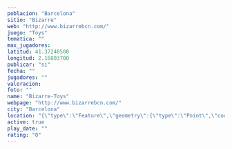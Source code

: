 ```yaml
---
poblacion: "Barcelona"
sitio: "Bizarre"
web: "http://www.bizarrebcn.com/"
juego: "Toys"
tematica: ""
max_jugadores: 
latitud: 41.37240500
longitud: 2.16803700
publicar: "si"
fecha: ""
jugadores: ""
valoracion: 
foto: ""
name: "Bizarre-Toys"
webpage: "http://www.bizarrebcn.com/"
city: "Barcelona"
location: "{\"type\":\"Feature\",\"geometry\":{\"type\":\"Point\",\"coordinates\":[2.168037,41.372405]}}"
active: true
play_date: ""
rating: "0"
---
```

